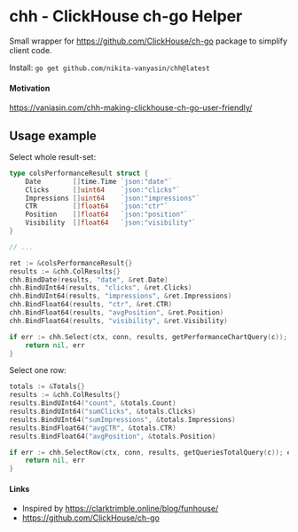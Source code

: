 # chh - ClickHouse ch-go Helper

Small wrapper for https://github.com/ClickHouse/ch-go package to simplify client code.

Install: `go get github.com/nikita-vanyasin/chh@latest`


#### Motivation
https://vaniasin.com/chh-making-clickhouse-ch-go-user-friendly/

## Usage example

Select whole result-set:
```go
type colsPerformanceResult struct {
	Date        []time.Time `json:"date"`
	Clicks      []uint64    `json:"clicks"`
	Impressions []uint64    `json:"impressions"`
	CTR         []float64   `json:"ctr"`
	Position    []float64   `json:"position"`
	Visibility  []float64   `json:"visibility"`
}

// ...

ret := &colsPerformanceResult{}
results := &chh.ColResults{}
chh.BindDate(results, "date", &ret.Date)
chh.BindUInt64(results, "clicks", &ret.Clicks)
chh.BindUInt64(results, "impressions", &ret.Impressions)
chh.BindFloat64(results, "ctr", &ret.CTR)
chh.BindFloat64(results, "avgPosition", &ret.Position)
chh.BindFloat64(results, "visibility", &ret.Visibility)

if err := chh.Select(ctx, conn, results, getPerformanceChartQuery(c)); err != nil {
	return nil, err
}
```

Select one row:
```go
totals := &Totals{}
results := &chh.ColResults{}
results.BindUInt64("count", &totals.Count)
results.BindUInt64("sumClicks", &totals.Clicks)
results.BindUInt64("sumImpressions", &totals.Impressions)
results.BindFloat64("avgCTR", &totals.CTR)
results.BindFloat64("avgPosition", &totals.Position)

if err := chh.SelectRow(ctx, conn, results, getQueriesTotalQuery(c)); err != nil {
	return nil, err
}
```


#### Links
- Inspired by https://clarktrimble.online/blog/funhouse/
- https://github.com/ClickHouse/ch-go
